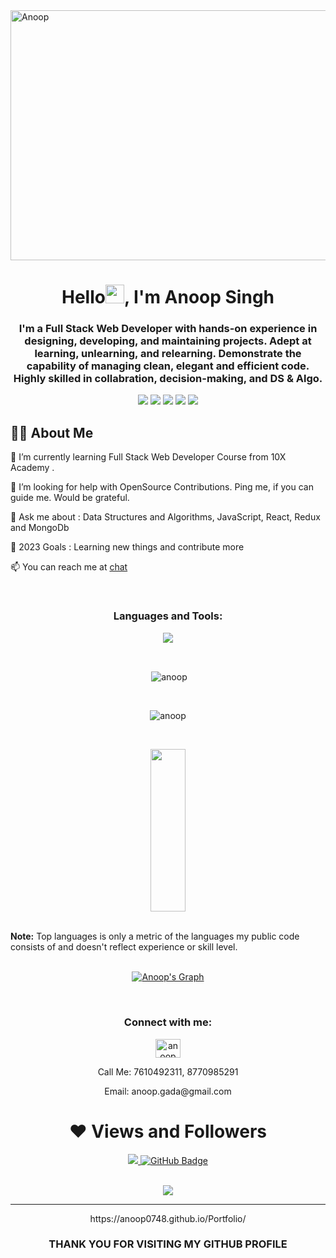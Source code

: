 

<!--
**anoop0748/anoop0748** is a ✨ _special_ ✨ repository because its `README.md` (this file) appears on your GitHub profile.

Here are some ideas to get you started:

- 🔭 I’m currently working on ...
- 🌱 I’m currently learning ...
- 👯 I’m looking to collaborate on ...
- 🤔 I’m looking for help with ...
- 💬 Ask me about ...
- 📫 How to reach me: ...
- 😄 Pronouns: ...
- ⚡ Fun fact: ...
-->
<img align="center" src="https://miro.medium.com/max/1360/1*IRGHmiGsa16stedQvIaZfw.gif" alt="Anoop" width="1000px" height="400px" />
<h1 align="center">Hello<img src="https://raw.githubusercontent.com/MartinHeinz/MartinHeinz/master/wave.gif" width="30px" height="30px">, I'm Anoop Singh</h1>

<h3 align="center">I'm a Full Stack Web Developer with hands-on experience in designing, developing, and maintaining projects. Adept at learning, unlearning, and relearning. Demonstrate the capability of managing clean, elegant and efficient code. Highly skilled in collabration, decision-making,
and DS & Algo.</h3>

<p align= "center">

<img src="https://img.shields.io/badge/JS-Javascript-red"/>
<img src="https://img.shields.io/badge/React-React-blue"/>
<img src="https://img.shields.io/badge/Node-node-green"/>
<img src="https://img.shields.io/badge/express-Express-blueviolet"/>
<img src="https://img.shields.io/badge/Mongodb-mongodb-brightgreen"/>
</p>

## 🙋‍♂️ About Me
🌱 I’m currently learning Full Stack Web Developer Course from 10X Academy .

🤝 I’m looking for help with OpenSource Contributions. Ping me, if you can guide me. Would be grateful.

💬 Ask me about : Data Structures and Algorithms, JavaScript, React, Redux and MongoDb

🥅 2023 Goals : Learning new things and contribute more  

 📫 You can reach me at [chat](mailto:anoop.gada@gmail.com)
 
 <!-- 🙋‍♂️ Visit My Portfolio https://Anoop -->
 


<br/>
<h3 align="center" margin="20px 0">Languages and Tools:</h3>
<p align="center" >
  <img  src="https://user-images.githubusercontent.com/82999542/132934744-131c1891-4a4f-4e88-a64a-36720ad7470b.png">
  </p>
<br>




<p align="center">&nbsp;<img align="center" src="https://github-readme-stats.vercel.app/api?username=anoop0748&show_icons=true&locale=en&theme=highcontrast" alt="anoop" /></p>
<br>
<p align="center"><img align="center" src="https://github-readme-streak-stats.herokuapp.com/?user=anoop0748&&theme=highcontrast" alt="anoop" /></p>
<br>



 

     
  <p align="center">
    <img src="https://github-readme-stats.vercel.app/api/top-langs/?username=anoop0748&theme=react&hide_border=true&bg_color=0D1117" height="260px" width="33.25%"/>
    </p>
  
  <br/>
  <b>Note:</b> Top languages is only a metric of the languages my public code consists of and doesn't reflect experience or skill level.

<br/>
<br/>

<!-- "https://activity-graph.herokuapp.com/graph?username=anoop0748&bg_color=0D1117&color=5BCDEC&line=5BCDEC&point=FFFFFF&hide_border=true" -->

<a href="https://github.com/anoop0748/github-readme-activity-graph" ><p align="center"><img alt="Anoop's Graph" src="https://github-profile-summary-cards.vercel.app/api/cards/profile-details?username=anoop0748&theme=dracula" /></p></a>

<br/>

<h3 align="center">Connect with me:</h3>
<p align="center">
<!-- <a href="https://twitter.com/anoop" target="blank"><img align="center" src="https://raw.githubusercontent.com/rahuldkjain/github-profile-readme-generator/master/src/images/icons/Social/twitter.svg" alt="anoop" height="30" width="40" /></a> -->
<a href="https://www.linkedin.com/in/anoop-singh-sidhi" target="blank"><img align="center" src="https://raw.githubusercontent.com/rahuldkjain/github-profile-readme-generator/master/src/images/icons/Social/linked-in-alt.svg" alt="anoop" height="30" width="40" /></a>
  <!-- <a href="https://anoop/" target="blank"><img align="center" src="https://cdn.iconscout.com/icon/premium/png-256-thumb/portfolio-1603075-1359338.png" alt="rushikesh25" height="30" width="40" /></a> -->
 <p align="center">Call Me: 7610492311, 8770985291</p>
 <p align="center">Email: anoop.gada@gmail.com</p>

</p>


<div align="center">
 <h1>❤ Views and Followers</h1>
<a href="https://github.com/anoop0748/github-profile-views-counter">
    <img src="https://komarev.com/ghpvc/?username=anoop0748">
</a>
<a href="https://github.com/anoop0748?tab=followers"><img src="https://img.shields.io/github/followers/anoop0748?label=Followers&style=social" alt="GitHub Badge"></a>
</div>


<br>
 <p align="center">
  <img  src="https://raw.githubusercontent.com/Trilokia/Trilokia/379277808c61ef204768a61bbc5d25bc7798ccf1/bottom_header.svg">
 </p>
 
 <hr>
 <div align="center">
 https://anoop0748.github.io/Portfolio/
</div >

 <h3 align="center">THANK YOU FOR VISITING MY GITHUB PROFILE</h3>
